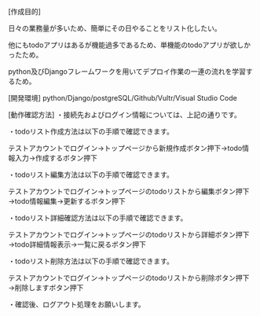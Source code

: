 [作成目的]

日々の業務量が多いため、簡単にその日やることをリスト化したい。

他にもtodoアプリはあるが機能過多であるため、単機能のtodoアプリが欲しかったため。

python及びDjangoフレームワークを用いてデプロイ作業の一連の流れを学習するため。

[開発環境]
python/Django/postgreSQL/Github/Vultr/Visual Studio Code

[動作確認方法]
・接続先およびログイン情報については、上記の通りです。

・todoリスト作成方法は以下の手順で確認できます。

  テストアカウントでログイン→トップページから新規作成ボタン押下→todo情報入力→作成するボタン押下


・todoリスト編集方法は以下の手順で確認できます。

  テストアカウントでログイン→トップページのtodoリストから編集ボタン押下→todo情報編集→更新するボタン押下
  
  
・todoリスト詳細確認方法は以下の手順で確認できます。

  テストアカウントでログイン→トップページのtodoリストから詳細ボタン押下→todo詳細情報表示→一覧に戻るボタン押下
  
  
・todoリスト削除方法は以下の手順で確認できます。

  テストアカウントでログイン→トップページのtodoリストから削除ボタン押下→削除しますボタン押下
  
  
・確認後、ログアウト処理をお願いします。
